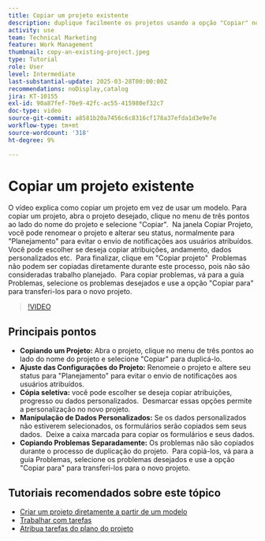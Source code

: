 ```yaml
---
title: Copiar um projeto existente
description: duplique facilmente os projetos usando a opção "Copiar" no menu de três pontos, renomeando e definindo o status para "Planejamento", copiando dados e formulários personalizados e transferindo problemas separadamente por meio da guia Problemas para configurações de projeto personalizadas.
activity: use
team: Technical Marketing
feature: Work Management
thumbnail: copy-an-existing-project.jpeg
type: Tutorial
role: User
level: Intermediate
last-substantial-update: 2025-03-28T00:00:00Z
recommendations: noDisplay,catalog
jira: KT-10155
exl-id: 90a87fef-70e9-42fc-ac55-415980ef32c7
doc-type: video
source-git-commit: a8581b20a7456c6c8316cf178a37efda1d3e9e7e
workflow-type: tm+mt
source-wordcount: '318'
ht-degree: 9%

---
```


# Copiar um projeto existente

O vídeo explica como copiar um projeto em vez de usar um modelo. &#x200B; Para copiar um projeto, abra o projeto desejado, clique no menu de três pontos ao lado do nome do projeto e selecione &quot;Copiar&quot;. &#x200B; Na janela Copiar Projeto, você pode renomear o projeto e alterar seu status, normalmente para &quot;Planejamento&quot; para evitar o envio de notificações aos usuários atribuídos. &#x200B; Você pode escolher se deseja copiar atribuições, andamento, dados personalizados etc. &#x200B;
Para finalizar, clique em &quot;Copiar projeto&quot; &#x200B;
Problemas não podem ser copiadas diretamente durante este processo, pois não são consideradas trabalho planejado. &#x200B; Para copiar problemas, vá para a guia Problemas, selecione os problemas desejados e use a opção &quot;Copiar para&quot; para transferi-los para o novo projeto. &#x200B;


>[!VIDEO](https://video.tv.adobe.com/v/3456037/?quality=12&learn=on&enablevpops)

## Principais pontos

* **Copiando um Projeto:** Abra o projeto, clique no menu de três pontos ao lado do nome do projeto e selecione &quot;Copiar&quot; para duplicá-lo. &#x200B;
* **Ajuste das Configurações do Projeto:** Renomeie o projeto e altere seu status para &quot;Planejamento&quot; para evitar o envio de notificações aos usuários atribuídos.
* **Cópia seletiva:** você pode escolher se deseja copiar atribuições, progresso ou dados personalizados. &#x200B; Desmarcar essas opções permite a personalização no novo projeto.
* **Manipulação de Dados Personalizados:** Se os dados personalizados não estiverem selecionados, os formulários serão copiados sem seus dados. &#x200B; Deixe a caixa marcada para copiar os formulários e seus dados. &#x200B;
* **Copiando Problemas Separadamente:** Os problemas não são copiados durante o processo de duplicação do projeto. &#x200B; Para copiá-los, vá para a guia Problemas, selecione os problemas desejados e use a opção &quot;Copiar para&quot; para transferi-los para o novo projeto. &#x200B;


## Tutoriais recomendados sobre este tópico

* [Criar um projeto diretamente a partir de um modelo](/help/manage-work/create-and-manage-project-templates/create-a-project-directly-from-a-template.md)
* [Trabalhar com tarefas](/help/manage-work/tasks/work-with-tasks.md)
* [Atribua tarefas do plano do projeto](/help/manage-work/tasks/assign-tasks-from-the-project-plan.md)
